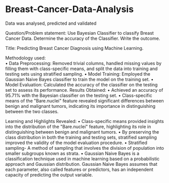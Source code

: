 # Breast-Cancer-Data-Analysis
Data was analysed, predicted and validated

Question/Problem statement: Use Bayesian Classifier to classify Breast Cancer 
Data. Determine the accuracy of the Classifier. Write the outcome. 

Title: Predicting Breast Cancer Diagnosis using Machine Learning. 

Methodology used:  
• Data Preprocessing: Removed trivial columns, handled missing values by filling them with 
class-specific means, and split the data into training and testing sets using stratified 
sampling. 
• Model Training: Employed the Gaussian Naive Bayes classifier to train the model on the 
training set. 
• Model Evaluation: Calculated the accuracy of the classifier on the testing set to assess its 
performance. 
Results Obtained: 
• Achieved an accuracy of 95.71% with the Bayesian classifier on the testing set. 
• Class-specific means of the "Bare.nuclei" feature revealed significant differences between 
benign and malignant tumors, indicating its importance in distinguishing between the two 
classes. 

Learning and Highlights Revealed: 
• Class-specific means provided insights into the distribution of the "Bare.nuclei" feature, 
highlighting its role in distinguishing between benign and malignant tumors. 
• By preserving the class distribution in both the training and testing sets, stratified sampling 
improved the validity of the model evaluation procedure. 
• Stratified sampling- A method of sampling that involves the division of population into 
smaller subgroups known as strata. 
• Gaussian Naive Bayes is a classification technique used in machine learning based on a 
probabilistic approach and Gaussian distribution. Gaussian Naive Bayes assumes that each 
parameter, also called features or predictors, has an independent capacity of predicting the 
output variable.
